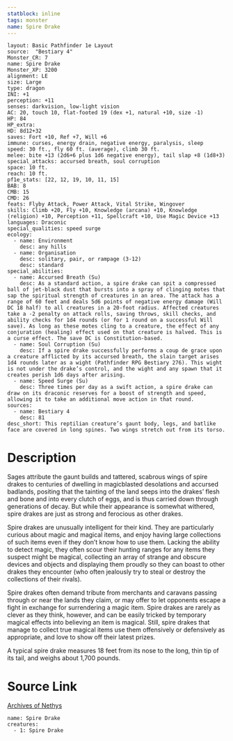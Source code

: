 ```yaml
---
statblock: inline
tags: monster
name: Spire Drake
---
```

```statblock
layout: Basic Pathfinder 1e Layout
source:  "Bestiary 4"
Monster_CR: 7
name: Spire Drake
Monster_XP: 3200
alignment: LE
size: Large
type: dragon
INI: +1
perception: +11
senses: darkvision, low-light vision
AC: 20, touch 10, flat-footed 19 (dex +1, natural +10, size -1)
HP: 84
HP_extra: 
HD: 8d12+32
saves: Fort +10, Ref +7, Will +6
immune: curses, energy drain, negative energy, paralysis, sleep
speed: 30 ft., fly 60 ft. (average), climb 30 ft.
melee: bite +13 (2d6+6 plus 1d6 negative energy), tail slap +8 (1d8+3)
special_attacks: accursed breath, soul corruption
space: 10 ft.
reach: 10 ft.
pf1e_stats: [22, 12, 19, 10, 11, 15]
BAB: 8
CMB: 15
CMD: 26
feats: Flyby Attack, Power Attack, Vital Strike, Wingover
skills: Climb +20, Fly +10, Knowledge (arcana) +10, Knowledge (religion) +10, Perception +11, Spellcraft +10, Use Magic Device +13
languages: Draconic
special_qualities: speed surge
ecology:
  - name: Environment
    desc: any hills
  - name: Organisation
    desc: solitary, pair, or rampage (3-12)
    desc: standard
special_abilities:
  - name: Accursed Breath (Su)
    desc: As a standard action, a spire drake can spit a compressed ball of jet-black dust that bursts into a spray of clinging motes that sap the spiritual strength of creatures in an area. The attack has a range of 60 feet and deals 5d6 points of negative energy damage (Will DC 18 half) to all creatures in a 20-foot radius. Affected creatures take a -2 penalty on attack rolls, saving throws, skill checks, and ability checks for 1d4 rounds (or for 1 round on a successful Will save). As long as these motes cling to a creature, the effect of any conjuration (healing) effect used on that creature is halved. This is a curse effect. The save DC is Constitution-based.
  - name: Soul Corruption (Su)
    desc: If a spire drake successfully performs a coup de grace upon a creature afflicted by its accursed breath, the slain target arises 1d4 rounds later as a wight (Pathfinder RPG Bestiary 276). This wight is not under the drake’s control, and the wight and any spawn that it creates perish 1d6 days after arising.
  - name: Speed Surge (Su)
    desc: Three times per day as a swift action, a spire drake can draw on its draconic reserves for a boost of strength and speed, allowing it to take an additional move action in that round.
sources:
  - name: Bestiary 4
    desc: 81
desc_short: This reptilian creature’s gaunt body, legs, and batlike face are covered in long spines. Two wings stretch out from its torso.
```
# Description
Sages attribute the gaunt builds and tattered, scabrous wings of spire drakes to centuries of dwelling in magicblasted desolations and accursed badlands, positing that the tainting of the land seeps into the drakes’ flesh and bone and into every clutch of eggs, and is thus carried down through generations of decay. But while their appearance is somewhat withered, spire drakes are just as strong and ferocious as other drakes.

Spire drakes are unusually intelligent for their kind. They are particularly curious about magic and magical items, and enjoy having large collections of such items even if they don’t know how to use them. Lacking the ability to detect magic, they often scour their hunting ranges for any items they suspect might be magical, collecting an array of strange and obscure devices and objects and displaying them proudly so they can boast to other drakes they encounter (who often jealously try to steal or destroy the collections of their rivals).

Spire drakes often demand tribute from merchants and caravans passing through or near the lands they claim, or may offer to let opponents escape a fight in exchange for surrendering a magic item. Spire drakes are rarely as clever as they think, however, and can be easily tricked by temporary magical effects into believing an item is magical. Still, spire drakes that manage to collect true magical items use them offensively or defensively as appropriate, and love to show off their latest prizes.

A typical spire drake measures 18 feet from its nose to the long, thin tip of its tail, and weighs about 1,700 pounds.
# Source Link
[Archives of Nethys](https://aonprd.com/MonsterDisplay.aspx?ItemName=Spire%20Drake)
```encounter-table
name: Spire Drake
creatures:
  - 1: Spire Drake
```

